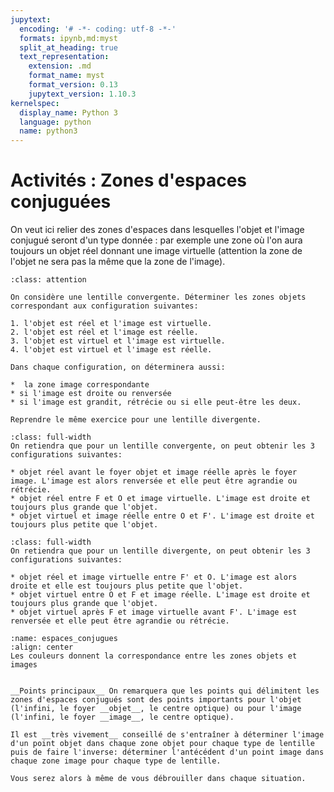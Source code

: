 ```yaml
---
jupytext:
  encoding: '# -*- coding: utf-8 -*-'
  formats: ipynb,md:myst
  split_at_heading: true
  text_representation:
    extension: .md
    format_name: myst
    format_version: 0.13
    jupytext_version: 1.10.3
kernelspec:
  display_name: Python 3
  language: python
  name: python3
---
```


# Activités : Zones d'espaces conjuguées
On veut ici relier des zones d'espaces dans lesquelles l'objet et l'image conjugué seront d'un type donnée : par exemple une zone où l'on aura toujours un objet réel donnant une image virtuelle (attention la zone de l'objet ne sera pas la même que la zone de l'image).


````{admonition} Exercice 
:class: attention

On considère une lentille convergente. Déterminer les zones objets correspondant aux configuration suivantes:

1. l'objet est réel et l'image est virtuelle.
2. l'objet est réel et l'image est réelle.
3. l'objet est virtuel et l'image est virtuelle.
4. l'objet est virtuel et l'image est réelle.

Dans chaque configuration, on déterminera aussi:

*  la zone image correspondante
* si l'image est droite ou renversée
* si l'image est grandit, rétrécie ou si elle peut-être les deux.

Reprendre le même exercice pour une lentille divergente.
````

````{important} Bilan à retenir - Ce n'est PAS la correction
:class: full-width
On retiendra que pour un lentille convergente, on peut obtenir les 3 configurations suivantes:

* objet réel avant le foyer objet et image réelle après le foyer image. L'image est alors renversée et elle peut être agrandie ou rétrécie.
* objet réel entre F et O et image virtuelle. L'image est droite et toujours plus grande que l'objet.
* objet virtuel et image réelle entre O et F'. L'image est droite et toujours plus petite que l'objet.
````

````{important} Bilan à retenir - Ce n'est PAS la correction
:class: full-width
On retiendra que pour un lentille divergente, on peut obtenir les 3 configurations suivantes:

* objet réel et image virtuelle entre F' et O. L'image est alors droite et elle est toujours plus petite que l'objet.
* objet virtuel entre O et F et image réelle. L'image est droite et toujours plus grande que l'objet.
* objet virtuel après F et image virtuelle avant F'. L'image est renversée et elle peut être agrandie ou rétrécie.
````


```{figure} ./images/optique_espaces_conjugues.jpg
:name: espaces_conjugues
:align: center
Les couleurs donnent la correspondance entre les zones objets et images
```


````{dropdown} Remarque

__Points principaux__ On remarquera que les points qui délimitent les zones d'espaces conjugués sont des points importants pour l'objet (l'infini, le foyer __objet__, le centre optique) ou pour l'image (l'infini, le foyer __image__, le centre optique).
````


````{sidebar} Tracé graphique
Il est __très vivement__ conseillé de s'entraîner à déterminer l'image d'un point objet dans chaque zone objet pour chaque type de lentille puis de faire l'inverse: déterminer l'antécédent d'un point image dans chaque zone image pour chaque type de lentille.

Vous serez alors à même de vous débrouiller dans chaque situation.
````